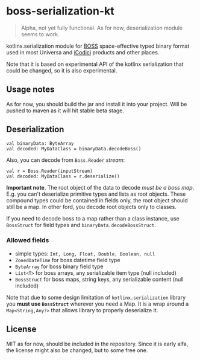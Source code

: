 # boss-serialization-kt

> Alpha, not yet fully functional. As for now, deserialization module seems to work.

kotlinx.serialization module for [BOSS](https://kb.universablockchain.com/boss_serialization_protocol/307) space-effective typed binary format used in most Universa and [iCodici](https://icodici.com) products and other places. 

Note that it is based on experimental API of the kotlinx serialization that could be changed, so it is also experimental.

## Usage notes

As for now, you should build the jar and install it into your project. Will be pushed to maven as it will hit stable beta stage.

## Deserialization

~~~
val binaryData: ByteArray
val decoded: MyDataClass = binaryData.decodeBoss()
~~~

Also, you can decode from `Boss.Reader` _stream_:

~~~
val r = Boss.Reader(inputStream)
val decoded: MyDataClass = r.deserialize()
~~~

__Important note__. The root object of the data to decode _must be a boss map_. E.g. you can't deserialize primitive types and lists as root objects. These compound types could be contained in fields only, the root object should still be a map. In other ford, you decode root objects only to classes.

If you need to decode boss to a map rather than a class instance, use `BossStruct` for field types and `binaryData.decodeBossStruct`.

### Allowed fields

- simple types: `Int, Long, Float, Double, Boolean, null`
- `ZonedDateTime` for boss datetime field type
- `ByteArray` for boss binary field type
- `List<T>` for boss arrays, any serializable item type (null included)
- `BossStruct` for boss maps, string keys, any serializable content (null included)

Note that due to some design limitation of `kotlinx.serialization` library you __must use `BossStruct`__ wherever you need a Map. It is a wrap around a `Map<String,Any?>` that allows library to properly deserialize it.

## License

MIT as for now, should be included in the repository. Since it is early alfa, the license might also be changed, but to some free one.
